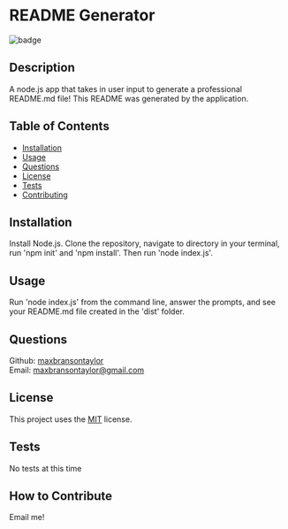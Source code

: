 # README Generator

![badge](https://img.shields.io/badge/license-none-blue)

## Description

A node.js app that takes in user input to generate a professional README.md file! This README was generated by the application.

## Table of Contents

- [Installation](#installation)
- [Usage](#usage)
- [Questions](#questions)
- [License](#license)
- [Tests](#tests)
- [Contributing](#how-to-contribute)

## Installation

Install Node.js. Clone the repository, navigate to directory in your terminal, run 'npm init' and 'npm install'. Then run 'node index.js'.

## Usage

Run 'node index.js' from the command line, answer the prompts, and see your README.md file created in the 'dist' folder.

## Questions

Github: [maxbransontaylor](https://github.com/maxbransontaylor) </br>
Email: [maxbransontaylor@gmail.com](mailto:maxbransontaylor@gmail.com)

## License

This project uses the [MIT](https://choosealicense.com/licenses/mit) license.

## Tests

No tests at this time

## How to Contribute

Email me!
